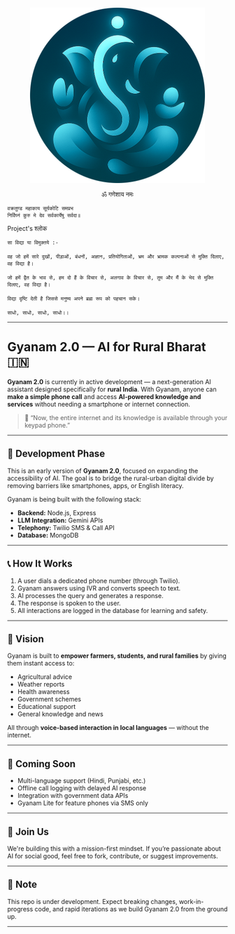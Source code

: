 <p align="center">
  <img src="./readme.png" alt="Saadhna AI Logo" width="400" />
</p>

<p align="center">
         ॐ गणेशाय नमः 
  
    वक्रतुण्ड महाकाय सूर्यकोटि समप्रभ  
    निर्विघ्नं कुरु मे देव सर्वकार्येषु सर्वदा॥
</p>

<p>
   Project's श्लोक
   
    सा विद्या या विमुक्तये :-

    वह जो हमें सारे दुखों, पीड़ाओं, बंधनों, अज्ञान, प्रतियोगिताओं, भ्रम और भ्रामक कल्पनाओं से मुक्ति दिलाए, वह विद्या है।

    जो हमें द्वैत के भाव से, हम दो हैं के विचार से, अलगाव के विचार से, तुम और मैं के भेद से मुक्ति दिलाए, वह विद्या है।

    विद्या दृष्टि देती है जिससे मनुष्य अपने ब्रह्म रूप को पहचान सके।

    साधो, साधो, साधो, साधो।।
</p>

---
# Gyanam 2.0 — AI for Rural Bharat 🇮🇳

**Gyanam 2.0** is currently in active development — a next-generation AI assistant designed specifically for **rural India**. With Gyanam, anyone can **make a simple phone call** and access **AI-powered knowledge and services** without needing a smartphone or internet connection.

> 🌾 “Now, the entire internet and its knowledge is available through your keypad phone.”

---

## 🚧 Development Phase

This is an early version of **Gyanam 2.0**, focused on expanding the accessibility of AI. The goal is to bridge the rural-urban digital divide by removing barriers like smartphones, apps, or English literacy.

Gyanam is being built with the following stack:

- **Backend:** Node.js, Express
- **LLM Integration:** Gemini APIs
- **Telephony:** Twilio SMS & Call API
- **Database:** MongoDB

---

## 📞 How It Works

1. A user dials a dedicated phone number (through Twilio).
2. Gyanam answers using IVR and converts speech to text.
3. AI processes the query and generates a response.
4. The response is spoken to the user.
5. All interactions are logged in the database for learning and safety.

---

## 🌱 Vision

Gyanam is built to **empower farmers, students, and rural families** by giving them instant access to:

- Agricultural advice
- Weather reports
- Health awareness
- Government schemes
- Educational support
- General knowledge and news

All through **voice-based interaction in local languages** — without the internet.

---

## 🚀 Coming Soon

- Multi-language support (Hindi, Punjabi, etc.)
- Offline call logging with delayed AI response
- Integration with government data APIs
- Gyanam Lite for feature phones via SMS only

---

## 🤝 Join Us

We're building this with a mission-first mindset. If you’re passionate about AI for social good, feel free to fork, contribute, or suggest improvements.

---

## 📌 Note

This repo is under development. Expect breaking changes, work-in-progress code, and rapid iterations as we build Gyanam 2.0 from the ground up.

---

